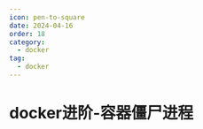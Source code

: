 ```yaml
---
icon: pen-to-square
date: 2024-04-16
order: 18
category:
  - docker
tag:
  - docker
---
```

# docker进阶-容器僵尸进程

